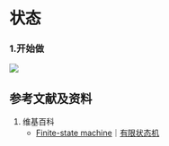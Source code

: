 # 状态

### 1.开始做

![](/images/强化学习/基本概念和经典实验/状态/1a1.png)

## 参考文献及资料

1. 维基百科
	- [Finite-state machine](https://en.wikipedia.org/wiki/Finite-state_machine)｜[有限状态机](https://zh.wikipedia.org/wiki/有限状态机) 

